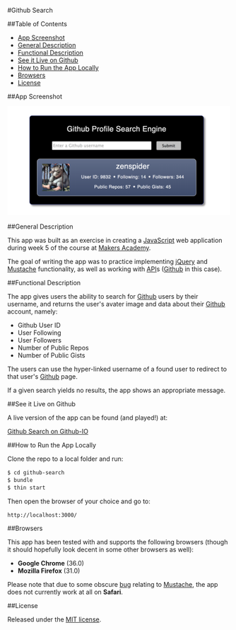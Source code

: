 #Github Search

##Table of Contents

* [App Screenshot](#app-screenshot)
* [General Description](#general-description)
* [Functional Description](#functional-description)
* [See it Live on Github](#see-it-live-on-github)
* [How to Run the App Locally](#how-to-run-the-app-locally)
* [Browsers](#browsers)
* [License](#license)


##App Screenshot

![Github Search](images/github-search-screenshot.png)


##General Description

This app was built as an exercise in creating a 
[JavaScript](http://en.wikipedia.org/wiki/JavaScript) web application 
during week 5 of the course at [Makers Academy](http://www.makersacademy.com/).

The goal of writing the app was to practice implementing [jQuery](http://jquery.com) 
and [Mustache](http://mustache.github.io/) functionality, as well as working with 
[API](http://en.wikipedia.org/wiki/Application_programming_interface)s 
([Github](http://github.com) in this case).


##Functional Description

The app gives users the ability to search for [Github](http://github.com) users 
by their username, and returns the user's avater image and data about their 
[Github](http://github.com) account, namely:

* Github User ID
* User Following
* User Followers
* Number of Public Repos
* Number of Public Gists

The users can use the hyper-linked username of a found user to redirect to that user's 
[Github](http://github.com) page.

If a given search yields no results, the app shows an appropriate message.


##See it Live on Github
            
A live version of the app can be found (and played!) at:

[Github Search on Github-IO](http://nadavmatalon.github.io/github-search/)


##How to Run the App Locally

Clone the repo to a local folder and run:

```bash
$ cd github-search
$ bundle
$ thin start
```

Then open the browser of your choice and go to:
```
http://localhost:3000/
```


##Browsers

This app has been tested with and supports the following browsers (though
it should hopefully look decent in some other browsers as well):

* __Google Chrome__ (36.0)
* __Mozilla Firefox__ (31.0)

Please note that due to some obscure [bug](https://github.com/wycats/handlebars.js/issues/373) 
relating to [Mustache](http://mustache.github.io/), the app does not currently work 
at all on __Safari__.


##License

<p>Released under the <a href="http://www.opensource.org/licenses/MIT">MIT license</a>.</p>

